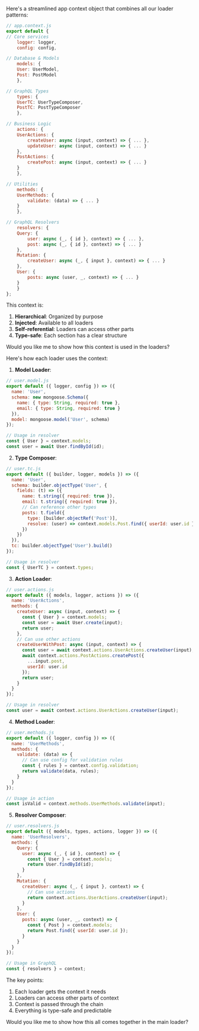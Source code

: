 Here's a streamlined app context object that combines all our loader patterns:

```javascript
// app.context.js
export default {
// Core services
    logger: logger,
    config: config,

// Database & Models
    models: {
    User: UserModel,
    Post: PostModel
    },

// GraphQL Types
    types: {
    UserTC: UserTypeComposer,
    PostTC: PostTypeComposer
    },

// Business Logic
    actions: {
    UserActions: {
        createUser: async (input, context) => { ... },
        updateUser: async (input, context) => { ... }
    },
    PostActions: {
        createPost: async (input, context) => { ... }
    }
    },

// Utilities
    methods: {
    UserMethods: {
        validate: (data) => { ... }
    }
    },

// GraphQL Resolvers
    resolvers: {
    Query: {
        user: async (_, { id }, context) => { ... },
        post: async (_, { id }, context) => { ... }
    },
    Mutation: {
        createUser: async (_, { input }, context) => { ... }
    },
    User: {
        posts: async (user, _, context) => { ... }
    }
    }
};
```

This context is:
1. **Hierarchical**: Organized by purpose
2. **Injected**: Available to all loaders
3. **Self-referential**: Loaders can access other parts
4. **Type-safe**: Each section has a clear structure

Would you like me to show how this context is used in the loaders?







Here's how each loader uses the context:

1. **Model Loader**:
```javascript
// user.model.js
export default ({ logger, config }) => ({
  name: 'User',
  schema: new mongoose.Schema({
    name: { type: String, required: true },
    email: { type: String, required: true }
  }),
  model: mongoose.model('User', schema)
});

// Usage in resolver
const { User } = context.models;
const user = await User.findById(id);
```

2. **Type Composer**:
```javascript
// user.tc.js
export default ({ builder, logger, models }) => ({
  name: 'User',
  schema: builder.objectType('User', {
    fields: (t) => ({
      name: t.string({ required: true }),
      email: t.string({ required: true }),
      // Can reference other types
      posts: t.field({
        type: [builder.objectRef('Post')],
        resolve: (user) => context.models.Post.find({ userId: user.id })
      })
    })
  }),
  tc: builder.objectType('User').build()
});

// Usage in resolver
const { UserTC } = context.types;
```

3. **Action Loader**:
```javascript
// user.actions.js
export default ({ models, logger, actions }) => ({
  name: 'UserActions',
  methods: {
    createUser: async (input, context) => {
      const { User } = context.models;
      const user = await User.create(input);
      return user;
    },
    // Can use other actions
    createUserWithPost: async (input, context) => {
      const user = await context.actions.UserActions.createUser(input);
      await context.actions.PostActions.createPost({ 
        ...input.post,
        userId: user.id 
      });
      return user;
    }
  }
});

// Usage in resolver
const user = await context.actions.UserActions.createUser(input);
```

4. **Method Loader**:
```javascript
// user.methods.js
export default ({ logger, config }) => ({
  name: 'UserMethods',
  methods: {
    validate: (data) => {
      // Can use config for validation rules
      const { rules } = context.config.validation;
      return validate(data, rules);
    }
  }
});

// Usage in action
const isValid = context.methods.UserMethods.validate(input);
```

5. **Resolver Composer**:
```javascript
// user.resolvers.js
export default ({ models, types, actions, logger }) => ({
  name: 'UserResolvers',
  methods: {
    Query: {
      user: async (_, { id }, context) => {
        const { User } = context.models;
        return User.findById(id);
      }
    },
    Mutation: {
      createUser: async (_, { input }, context) => {
        // Can use actions
        return context.actions.UserActions.createUser(input);
      }
    },
    User: {
      posts: async (user, _, context) => {
        const { Post } = context.models;
        return Post.find({ userId: user.id });
      }
    }
  }
});

// Usage in GraphQL
const { resolvers } = context;
```

The key points:
1. Each loader gets the context it needs
2. Loaders can access other parts of context
3. Context is passed through the chain
4. Everything is type-safe and predictable

Would you like me to show how this all comes together in the main loader?

